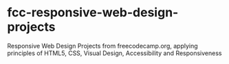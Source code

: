 # fcc-responsive-web-design-projects
Responsive Web Design Projects from freecodecamp.org, applying principles of HTML5, CSS, Visual Design, Accessibility and Responsiveness

